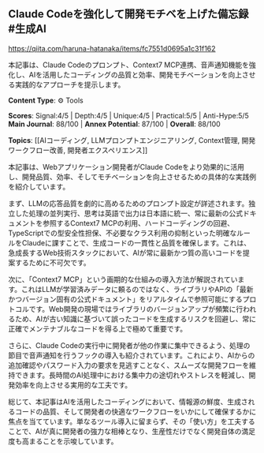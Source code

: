 ## Claude Codeを強化して開発モチベを上げた備忘録 #生成AI

https://qiita.com/haruna-hatanaka/items/fc7551d0695a1c31f162

本記事は、Claude Codeのプロンプト、Context7 MCP連携、音声通知機能を強化し、AIを活用したコーディングの品質と効率、開発モチベーションを向上させる実践的なアプローチを提示します。

**Content Type**: ⚙️ Tools

**Scores**: Signal:4/5 | Depth:4/5 | Unique:4/5 | Practical:5/5 | Anti-Hype:5/5
**Main Journal**: 88/100 | **Annex Potential**: 87/100 | **Overall**: 88/100

**Topics**: [[AIコーディング, LLMプロンプトエンジニアリング, Context管理, 開発ワークフロー改善, 開発者エクスペリエンス]]

本記事は、Webアプリケーション開発者がClaude Codeをより効果的に活用し、開発品質、効率、そしてモチベーションを向上させるための具体的な実践例を紹介しています。

まず、LLMの応答品質を劇的に高めるためのプロンプト設定が詳述されます。独立した処理の並列実行、思考は英語で出力は日本語に統一、常に最新の公式ドキュメントを参照するContext7 MCPの利用、ハードコーディングの回避、TypeScriptでの型安全性担保、不必要なクラス利用の抑制といった明確なルールをClaudeに課すことで、生成コードの一貫性と品質を確保します。これは、急成長するWeb技術スタックにおいて、AIが常に最新かつ質の高いコードを提案するために不可欠です。

次に、「Context7 MCP」という画期的な仕組みの導入方法が解説されています。これはLLMが学習済みデータに頼るのではなく、ライブラリやAPIの「最新かつバージョン固有の公式ドキュメント」をリアルタイムで参照可能にするプロトコルです。Web開発の現場ではライブラリのバージョンアップが頻繁に行われるため、AIが古い知識に基づいて誤ったコードを生成するリスクを回避し、常に正確でメンテナブルなコードを得る上で極めて重要です。

さらに、Claude Codeの実行中に開発者が他の作業に集中できるよう、処理の節目で音声通知を行うフックの導入も紹介されています。これにより、AIからの追加確認やパスワード入力の要求を見逃すことなく、スムーズな開発フローを維持できます。長時間のAI処理中における集中力の途切れやストレスを軽減し、開発効率を向上させる実用的な工夫です。

総じて、本記事はAIを活用したコーディングにおいて、情報源の鮮度、生成されるコードの品質、そして開発者の快適なワークフローをいかにして確保するかに焦点を当てています。単なるツール導入に留まらず、その「使い方」を工夫することで、AIが真に開発者の強力な相棒となり、生産性だけでなく開発自体の満足度も高まることを示唆しています。